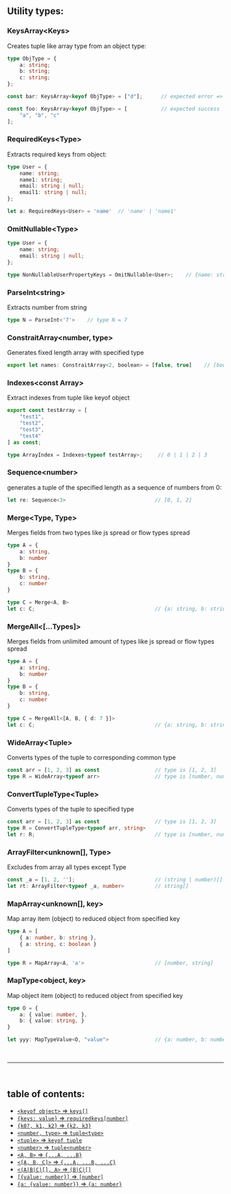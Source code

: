 
## Utility types:

### KeysArray\<Keys\>

Creates tuple like array type from an object type:

```ts
type ObjType = {
    a: string;
    b: string;
    c: string;
};

const bar: KeysArray<keyof ObjType> = ["d"];      // expected error => Type "d" is not assignable to type "a" | "b" | "c"

const foo: KeysArray<keyof ObjType> = [           // expected success
    "a", "b", "c"
];    
```

### RequiredKeys\<Type\>

Extracts required keys from object: 

```ts
type User = {
    name: string;
    name1: string;
    email: string | null;
    email1: string | null;
};

let a: RequiredKeys<User> = 'name'  // 'name' | 'name1'
```

### OmitNullable\<Type\>

```ts
type User = {
    name: string;
    email: string | null;
};

type NonNullableUserPropertyKeys = OmitNullable<User>;    // {name: string}
```

### ParseInt\<string\>

Extracts number from string

```ts
type N = ParseInt<'7'>    // type N = 7
```

### ConstraitArray\<number, type\>

Generates fixed length array with specified type

```ts
export let names: ConstraitArray<2, boolean> = [false, true]    // [boolean, boolean]
```

### Indexes\<const Array\>

Extract indexes from tuple like keyof object

```ts
export const testArray = [
    "test1",
    "test2",
    "test3",
    "test4"
] as const;

type ArrayIndex = Indexes<typeof testArray>;     // 0 | 1 | 2 | 3
```

### Sequence\<number\>

generates a tuple of the specified length as a sequence of numbers from 0:

```ts
let re: Sequence<3>                             // [0, 1, 2]
```

### Merge\<Type, Type\>

Merges fields from two types  like js spread or flow types spread

```ts
type A = {
    a: string,
    b: number
}
type B = {
    b: string,
    c: number
}

type C = Merge<A, B>
let c: C;                                       // {a: string, b: string, c: number}
```

### MergeAll\<[...Types]\>

Merges fields from unlimited amount of types like js spread or flow types spread

```ts
type A = {
    a: string,
    b: number
}
type B = {
    b: string,
    c: number
}

type C = MergeAll<[A, B, { d: 7 }]>
let c: C;                                       // {a: string, b: string, c: number, d: 7}
```

### WideArray\<Tuple\>

Converts types of the tuple to corresponding common type

```ts
const arr = [1, 2, 3] as const                  // type is [1, 2, 3]
type R = WideArray<typeof arr>                  // type is [number, number, number]
```

### ConvertTupleType\<Tuple\>

Converts types of the tuple to specified type

```ts
const arr = [1, 2, 3] as const                  // type is [1, 2, 3]
type R = ConvertTupleType<typeof arr, string>
let r: R;                                       // type is [number, number, number]
```

### ArrayFilter<unknown[], Type>

Excludes from array all types except Type

```ts
const _a = [1, 2, ''];                          // (string | number)[]
let rt: ArrayFilter<typeof _a, number>          // string[]
```

### MapArray<unknown[], key>

Map array item (object) to reduced object from specified key

```ts
type A = [
    { a: number, b: string },
    { a: string, c: boolean }
]

type R = MapArray<A, 'a'>                       // [number, string]
```


### MapType<object, key>

Map object item (object) to reduced object from specified key

```ts
type O = {
    a: { value: number, },
    b: { value: string, }
}

let yyy: MapTypeValue<O, "value">               // {a: number, b: number} 
```

<br>
<hr>
<br>

## table of contents:


- [`<keyof object>` => `keys[]`](https://github.com/Sanshain/types-spring/tree/master/sources/utils#keysarraykeys)
- [`{keys: value}` => `requiredkeys[number]`](https://github.com/Sanshain/types-spring/tree/master/sources/utils#requiredkeystype)
- [`{k0?, k1, k2}` => `{k2, k3}`](https://github.com/Sanshain/types-spring/tree/master/sources/utils#omitnullabletype)
- [`<number, type>` => `tuple<type>`](https://github.com/Sanshain/types-spring/tree/master/sources/utils#constraitarraynumber-type)
- [`<tuple>` => `keyof tuple`](https://github.com/Sanshain/types-spring/tree/master/sources/utils#indexesconst-array)
- [`<number>` => `tuple<number>`](https://github.com/Sanshain/types-spring/tree/master/sources/utils#sequencenumber)
- [`<A, B>` => `{...A, ...B}`](https://github.com/Sanshain/types-spring/tree/master/sources/utils#mergetype-type)
- [`<[A, B, C]>` => `{...A, ...B, ...C}`](https://github.com/Sanshain/types-spring/tree/master/sources/utils#mergealltypes)
- [`<(A|B|C)[], A>` => `(B|C)[]`](https://github.com/Sanshain/types-spring/tree/master/sources/utils#arrayfilterunknown-type)
- [`[{value: number}]` => `[number]`](https://github.com/Sanshain/types-spring/tree/master/sources/utils#maparrayunknown-key)
- [`{a: {value: number}}` => `{a: number}`](https://github.com/Sanshain/types-spring/tree/master/sources/utils#maptypeobject-key)

